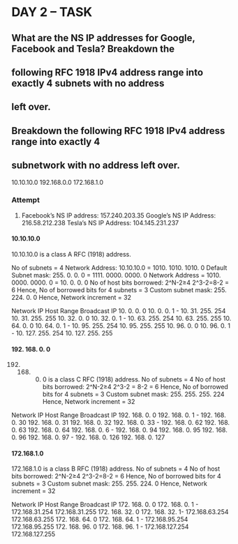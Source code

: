 # DAY 2 – TASK

## What are the NS IP addresses for Google, Facebook and Tesla? Breakdown the
## following RFC 1918 IPv4 address range into exactly 4 subnets with no address
## left over.
## Breakdown the following RFC 1918 IPv4 address range into exactly 4
## subnetwork with no address left over.
10.10.10.0
192.168.0.0
172.168.1.0

### Attempt

1. Facebook’s NS IP address: 157.240.203.35
Google’s NS IP Address: 216.58.212.238
Tesla’s NS IP Address: 104.145.231.237

#### 10.10.10.0
10.10.10.0 is a class A RFC (1918) address.

No of subnets = 4
Network Address: 		     10.10.10.0    = 1010. 1010. 1010. 0
Default Subnet mask: 		255. 0. 0. 0   = 1111. 0000. 0000. 0
Network Address = 1010. 0000. 0000. 0
		        = 10. 0. 0. 0
No of host bits borrowed:
2^N-2≥4
2^3-2=8-2
= 6
Hence, No of borrowed bits for 4 subnets = 3
Custom subnet mask: 255. 224. 0. 0
Hence, Network increment = 32



Network IP	               Host Range	          Broadcast IP
10. 0. 0. 0	    10. 0. 0. 1 - 10. 31. 255. 254	    10. 31. 255. 255
10. 32. 0. 0	10. 32. 0. 1 - 10. 63. 255. 254	    10. 63. 255. 255
10. 64. 0. 0	10. 64. 0. 1 - 10. 95. 255. 254	    10. 95. 255. 255
10. 96. 0. 0	10. 96. 0. 1 - 10. 127. 255. 254	10. 127. 255. 255

#### 192. 168. 0. 0
192. 168. 0. 0 is a class C RFC (1918) address.
No of subnets = 4
No of host bits borrowed:
2^N-2≥4
2^3-2 = 8-2
= 6
Hence, No of borrowed bits for 4 subnets = 3
Custom subnet mask: 255. 255. 255. 224
Hence, Network increment = 32

Network IP	                Host Range	                 Broadcast IP
192. 168. 0. 0	 192. 168. 0. 1 - 192. 168. 0. 30	    192. 168. 0. 31
192. 168. 0. 32	 192. 168. 0. 33 - 192. 168. 0. 62	    192. 168. 0. 63
192. 168. 0. 64	 192. 168. 0. 6 - 192. 168. 0. 94	    192. 168. 0. 95
192. 168. 0. 96	 192. 168. 0. 97 - 192. 168. 0. 126	    192. 168. 0. 127

#### 172.168.1.0
172.168.1.0 is a class B RFC (1918) address.
No of subnets = 4
No of host bits borrowed:
2^N-2≥4
2^3-2=8-2
= 6
Hence, No of borrowed bits for 4 subnets = 3
Custom subnet mask: 255. 255. 224. 0
Hence, Network increment = 32

Network IP	                Host Range	                     Broadcast IP
172. 168. 0. 0	    172. 168. 0. 1 - 172.168.31.254	        172.168.31.255
172. 168. 32. 0	    172. 168. 32. 1- 172.168.63.254	        172.168.63.255
172. 168. 64. 0	    172. 168. 64. 1 - 172.168.95.254	    172.168.95.255
172. 168. 96. 0	    172. 168. 96. 1 - 172.168.127.254	    172.168.127.255




